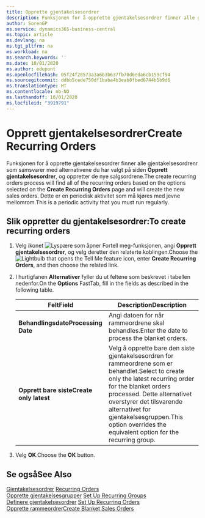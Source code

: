 ```yaml
---
title: Opprette gjentakelsesordrer
description: Funksjonen for å opprette gjentakelsesordrer finner alle gjentakelsesordrenr som samsvarer med alternativene du har valgt på siden Opprett gjentakelsesordrer, og oppretter de nye salgsordrene.
author: SorenGP
ms.service: dynamics365-business-central
ms.topic: article
ms.devlang: na
ms.tgt_pltfrm: na
ms.workload: na
ms.search.keywords: ''
ms.date: 10/01/2020
ms.author: edupont
ms.openlocfilehash: 05f24f28573a3a6b3b637fb70d6eda6cb159cf94
ms.sourcegitcommit: ddbb5cede750df1baba4b3eab8fbed6744b5b9d6
ms.translationtype: HT
ms.contentlocale: nb-NO
ms.lasthandoff: 10/01/2020
ms.locfileid: "3919791"
---
```

# <a name="create-recurring-orders"></a><span data-ttu-id="c7077-103">Opprett gjentakelsesordrer</span><span class="sxs-lookup"><span data-stu-id="c7077-103">Create Recurring Orders</span></span>
<span data-ttu-id="c7077-104">Funksjonen for å opprette gjentakelsesordrer finner alle gjentakelsesordrenr som samsvarer med alternativene du har valgt på siden **Opprett gjentakelsesordrer**, og oppretter de nye salgsordrene.</span><span class="sxs-lookup"><span data-stu-id="c7077-104">The create recurring orders process will find all of the recurring orders based on the options selected on the **Create Recurring Orders** page and will create the new sales orders.</span></span> <span data-ttu-id="c7077-105">Dette er en periodisk aktivitet som må kjøres med jevne mellomrom.</span><span class="sxs-lookup"><span data-stu-id="c7077-105">This is a periodic activity that you must run regularly.</span></span>  

## <a name="to-create-recurring-orders"></a><span data-ttu-id="c7077-106">Slik oppretter du gjentakelsesordrer:</span><span class="sxs-lookup"><span data-stu-id="c7077-106">To create recurring orders</span></span>  

1.  <span data-ttu-id="c7077-107">Velg ikonet ![Lyspære som åpner Fortell meg-funksjonen](../../media/ui-search/search_small.png "Fortell hva du vil gjøre"), angi **Opprett gjentakelsesordrer**, og velg deretter den relaterte koblingen.</span><span class="sxs-lookup"><span data-stu-id="c7077-107">Choose the ![Lightbulb that opens the Tell Me feature](../../media/ui-search/search_small.png "Tell me what you want to do") icon, enter **Create Recurring Orders**, and then choose the related link.</span></span>  
2.  <span data-ttu-id="c7077-108">I hurtigfanen **Alternativer** fyller du ut feltene som beskrevet i tabellen nedenfor.</span><span class="sxs-lookup"><span data-stu-id="c7077-108">On the **Options** FastTab, fill in the fields as described in the following table.</span></span>  

    |<span data-ttu-id="c7077-109">Felt</span><span class="sxs-lookup"><span data-stu-id="c7077-109">Field</span></span>|<span data-ttu-id="c7077-110">Description</span><span class="sxs-lookup"><span data-stu-id="c7077-110">Description</span></span>|  
    |---------------------------------|---------------------------------------|  
    |<span data-ttu-id="c7077-111">**Behandlingsdato**</span><span class="sxs-lookup"><span data-stu-id="c7077-111">**Processing Date**</span></span>|<span data-ttu-id="c7077-112">Angi datoen for når rammeordrene skal behandles.</span><span class="sxs-lookup"><span data-stu-id="c7077-112">Enter the date to process the blanket orders.</span></span>|  
    |<span data-ttu-id="c7077-113">**Opprett bare siste**</span><span class="sxs-lookup"><span data-stu-id="c7077-113">**Create only latest**</span></span>|<span data-ttu-id="c7077-114">Velg å opprette bare den siste gjentakelsesordren for rammeordrene som er behandlet.</span><span class="sxs-lookup"><span data-stu-id="c7077-114">Select to create only the latest recurring order for the blanket orders processed.</span></span> <span data-ttu-id="c7077-115">Dette alternativet overstyrer det tilsvarende alternativet for gjentakelsesgruppen.</span><span class="sxs-lookup"><span data-stu-id="c7077-115">This option overrides the equivalent option for the recurring group.</span></span>|  

3.  <span data-ttu-id="c7077-116">Velg **OK**.</span><span class="sxs-lookup"><span data-stu-id="c7077-116">Choose the **OK** button.</span></span>  

## <a name="see-also"></a><span data-ttu-id="c7077-117">Se også</span><span class="sxs-lookup"><span data-stu-id="c7077-117">See Also</span></span>  
 <span data-ttu-id="c7077-118">[Gjentakelsesordrer](recurring-orders.md) </span><span class="sxs-lookup"><span data-stu-id="c7077-118">[Recurring Orders](recurring-orders.md) </span></span>  
 <span data-ttu-id="c7077-119">[Opprette gjentakelsesgrupper](how-to-set-up-recurring-groups.md) </span><span class="sxs-lookup"><span data-stu-id="c7077-119">[Set Up Recurring Groups](how-to-set-up-recurring-groups.md) </span></span>  
 <span data-ttu-id="c7077-120">[Definere gjentakelsesordrer](how-to-set-up-recurring-orders.md) </span><span class="sxs-lookup"><span data-stu-id="c7077-120">[Set Up Recurring Orders](how-to-set-up-recurring-orders.md) </span></span>  
 [<span data-ttu-id="c7077-121">Opprette rammeordrer</span><span class="sxs-lookup"><span data-stu-id="c7077-121">Create Blanket Sales Orders</span></span>](../../sales-how-to-create-blanket-sales-orders.md)
